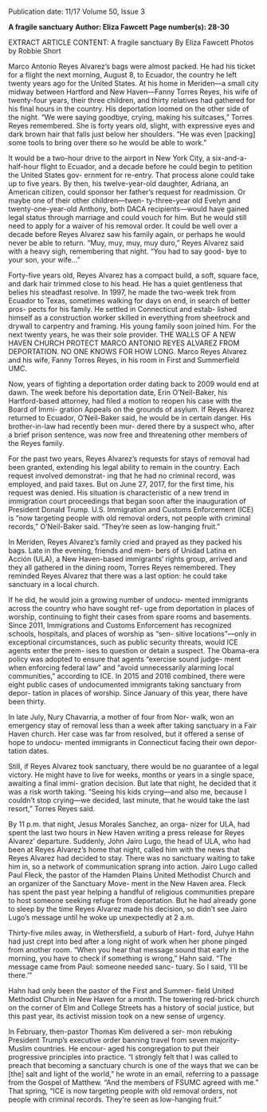 Publication date: 11/17
Volume 50, Issue 3

**A fragile sanctuary**
**Author: Eliza Fawcett**
**Page number(s): 28-30**

EXTRACT ARTICLE CONTENT:
A fragile sanctuary
By Eliza Fawcett
Photos by Robbie Short


Marco Antonio Reyes Alvarez’s bags were almost 
packed. He had his ticket for a flight the next 
morning, August 8, to Ecuador, the country he 
left twenty years ago for the United States. At his home in 
Meriden—a small city midway between Hartford and New 
Haven—Fanny Torres Reyes, his wife of twenty-four years, 
their three children, and thirty relatives had gathered for his 
final hours in the country. His deportation loomed on the 
other side of the night.
“We were saying goodbye, crying, making his suitcases,” 
Torres Reyes remembered. She is forty years old, slight, with 
expressive eyes and dark brown hair that falls just below her 
shoulders. “He was even [packing] some tools to bring over 
there so he would be able to work.”

It would be a two-hour drive to the airport in New York 
City, a six-and-a-half-hour flight to Ecuador, and a decade 
before he could begin to petition the United States gov-
ernment for re-entry. That process alone could take up to 
five years. By then, his twelve-year-old daughter, Adriana, 
an American citizen, could sponsor her father’s request for 
readmission. Or maybe one of their other children—twen-
ty-three-year old Evelyn and twenty-one-year-old Anthony, 
both DACA recipients—would have gained legal status 
through marriage and could vouch for him. But he would 
still need to apply for a waiver of his removal order. It could 
be well over a decade before Reyes Alvarez saw his family 
again, or perhaps he would never be able to return.
“Muy, muy, muy, muy duro,” Reyes Alvarez said with a 
heavy sigh, remembering that night. “You had to say good-
bye to your son, your wife…”

Forty-five years old, Reyes Alvarez has a compact build, 
a soft, square face, and dark hair trimmed close to his head. 
He has a quiet gentleness that belies his steadfast resolve. 
In 1997, he made the two-week trek from Ecuador to Texas, 
sometimes walking for days on end, in search of better pros-
pects for his family. He settled in Connecticut and estab-
lished himself as a construction worker skilled in everything 
from sheetrock and drywall to carpentry and framing. His 
young family soon joined him. For the next twenty years, he 
was their sole provider.
THE WALLS OF A NEW HAVEN CHURCH 
PROTECT MARCO ANTONIO REYES 
ALVAREZ FROM DEPORTATION. NO ONE 
KNOWS FOR HOW LONG.
Marco Reyes Alvarez and his wife, Fanny Torres Reyes, in his room in First and Summerfield UMC.


Now, years of fighting a deportation order dating back to 
2009 would end at dawn. The week before his deportation 
date, Erin O’Neil-Baker, his Hartford-based attorney, had 
filed a motion to reopen his case with the Board of Immi-
gration Appeals on the grounds of asylum. If Reyes Alvarez 
returned to Ecuador, O’Neil-Baker said, he would be in 
certain danger. His brother-in-law had recently been mur-
dered there by a suspect who, after a brief prison sentence, 
was now free and threatening other members of the Reyes 
family.

For the past two years, Reyes Alvarez’s requests for stays 
of removal had been granted, extending his legal ability to 
remain in the country. Each request involved demonstrat-
ing that he had no criminal record, was employed, and paid 
taxes. But on June 27, 2017, for the first time, his request 
was denied. His situation is characteristic of a new trend 
in immigration court proceedings that began soon after the 
inauguration of President Donald Trump.
U.S. Immigration and Customs Enforcement (ICE) is 
“now targeting people with old removal orders, not people 
with criminal records,” O’Neil-Baker said. “They’re seen as 
low-hanging fruit.”

In Meriden, Reyes Alvarez’s family cried and prayed as 
they packed his bags. Late in the evening, friends and mem-
bers of Unidad Latina en Acción (ULA), a New Haven-based 
immigrants’ rights group, arrived and they all gathered in 
the dining room, Torres Reyes remembered. They reminded 
Reyes Alvarez that there was a last option: he could take 
sanctuary in a local church. 

If he did, he would join a growing number of undocu-
mented immigrants across the country who have sought ref-
uge from deportation in places of worship, continuing to 
fight their cases from spare rooms and basements. 
Since 2011, Immigrations and Customs Enforcement has 
recognized schools, hospitals, and places of worship as “sen-
sitive locations”—only in exceptional circumstances, such 
as public security threats, would ICE agents enter the prem-
ises to question or detain a suspect. The Obama-era policy 
was adopted to ensure that agents “exercise sound judge-
ment when enforcing federal law” and “avoid unnecessarily 
alarming local communities,” according to ICE. 
In 2015 and 2016 combined, there were eight public cases 
of undocumented immigrants taking sanctuary from depor-
tation in places of worship. Since January of this year, there 
have been thirty.

In late July, Nury Chavarria, a mother of four from Nor-
walk, won an emergency stay of removal less than a week 
after taking sanctuary in a Fair Haven church. Her case was 
far from resolved, but it offered a sense of hope to undocu-
mented immigrants in Connecticut facing their own depor-
tation dates.

Still, if Reyes Alvarez took sanctuary, there would be no 
guarantee of a legal victory. He might have to live for weeks, 
months or years in a single space, awaiting a final immi-
gration decision. But late that night, he decided that it was 
a risk worth taking. “Seeing his kids crying—and also me, 
because I couldn’t stop crying—we decided, last minute, 
that he would take the last resort,” Torres Reyes said.

By 11 p.m. that night, Jesus Morales Sanchez, an orga-
nizer for ULA, had spent the last two hours in New 
Haven writing a press release for Reyes Alvarez’ 
departure. Suddenly, John Jairo Lugo, the head of ULA, 
who had been at Reyes Alvarez’s home that night, called 
him with the news that Reyes Alvarez had decided to stay. 
There was no sanctuary waiting to take him in, so a 
network of communication sprang into action. Jairo Lugo 
called Paul Fleck, the pastor of the Hamden Plains United 
Methodist Church and an organizer of the Sanctuary Move-
ment in the New Haven area. Fleck has spent the past year 
helping a handful of religious communities prepare to 
host someone seeking refuge from deportation. But he had 
already gone to sleep by the time Reyes Alvarez made his 
decision, so didn’t see Jairo Lugo’s message until he woke 
up unexpectedly at 2 a.m.

Thirty-five miles away, in Wethersfield, a suburb of Hart-
ford, Juhye Hahn had just crept into bed after a long night 
of work when her phone pinged from another room.
“When you hear that message sound that early in the 
morning, you have to check if something is wrong,” Hahn 
said. “The message came from Paul: someone needed sanc-
tuary. So I said, ‘I’ll be there.’”

Hahn had only been the pastor of the First and Summer-
field United Methodist Church in New Haven for a month. 
The towering red-brick church on the corner of Elm and 
College Streets has a history of social justice, but this past 
year, its activist mission took on a new sense of urgency.

In February, then-pastor Thomas Kim delivered a ser-
mon rebuking President Trump’s executive order banning 
travel from seven majority-Muslim countries. He encour-
aged his congregation to put their progressive principles 
into practice. “I strongly felt that I was called to preach that 
becoming a sanctuary church is one of the ways that we can 
be [the] salt and light of the world,” he wrote in an email, 
referring to a passage from the Gospel of Matthew. “And 
the members of FSUMC agreed with me.” That spring, 
“ICE is now targeting 
people with old removal 
orders, not people with 
criminal records. They're 
seen as low-hanging fruit.”